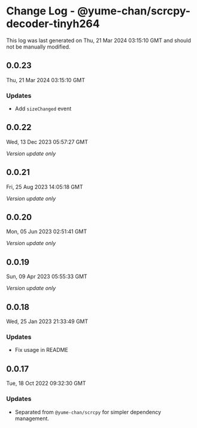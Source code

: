 # Change Log - @yume-chan/scrcpy-decoder-tinyh264

This log was last generated on Thu, 21 Mar 2024 03:15:10 GMT and should not be manually modified.

## 0.0.23
Thu, 21 Mar 2024 03:15:10 GMT

### Updates

- Add `sizeChanged` event

## 0.0.22
Wed, 13 Dec 2023 05:57:27 GMT

_Version update only_

## 0.0.21
Fri, 25 Aug 2023 14:05:18 GMT

_Version update only_

## 0.0.20
Mon, 05 Jun 2023 02:51:41 GMT

_Version update only_

## 0.0.19
Sun, 09 Apr 2023 05:55:33 GMT

_Version update only_

## 0.0.18
Wed, 25 Jan 2023 21:33:49 GMT

### Updates

- Fix usage in README

## 0.0.17
Tue, 18 Oct 2022 09:32:30 GMT

### Updates

- Separated from `@yume-chan/scrcpy` for simpler dependency management.

